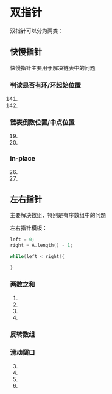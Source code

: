 # 双指针

双指针可以分为两类：

## 快慢指针

快慢指针主要用于解决链表中的问题

### 判读是否有环/环起始位置
141.
142.

### 链表倒数位置/中点位置

19.
234.

### in-place

26.

27.


## 左右指针

主要解决数组，特别是有序数组中的问题

左右指针模板：

```cpp
left = 0;
right = A.length() - 1;

while(left < right){

}
```


### 两数之和

1.

15.

16.

18.

### 反转数组

### 滑动窗口
3.
11.
424.
167.  

